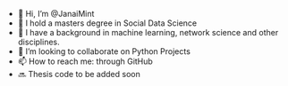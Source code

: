 - 👋 Hi, I’m @JanaiMint
- 👀 I hold a masters degree in Social Data Science
- 🌱 I have a background in machine learning, network science and other disciplines. 
- 💞️ I’m looking to collaborate on Python Projects
- 📫 How to reach me: through GitHub
- 🔜 Thesis code to be added soon

<!---
JanaiMint/JanaiMint is a ✨ special ✨ repository because its `README.md` (this file) appears on your GitHub profile.
You can click the Preview link to take a look at your changes.
--->


